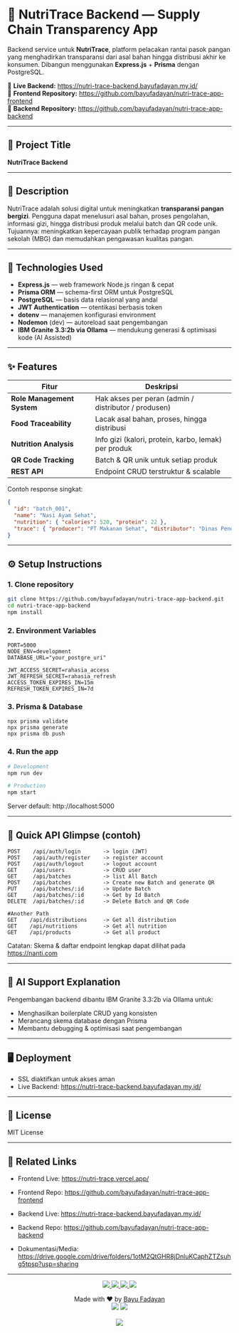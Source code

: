 # 🥗 NutriTrace Backend — Supply Chain Transparency App

Backend service untuk **NutriTrace**, platform pelacakan rantai pasok pangan yang menghadirkan transparansi dari asal bahan hingga distribusi akhir ke konsumen. Dibangun menggunakan **Express.js** + **Prisma** dengan PostgreSQL.

🔗 **Live Backend:** https://nutri-trace-backend.bayufadayan.my.id/  
🔗 **Frontend Repository:** https://github.com/bayufadayan/nutri-trace-app-frontend  
🔗 **Backend Repository:** https://github.com/bayufadayan/nutri-trace-app-backend

---

## 📘 Project Title
**NutriTrace Backend**

---

## 📝 Description
NutriTrace adalah solusi digital untuk meningkatkan **transparansi pangan bergizi**. Pengguna dapat menelusuri asal bahan, proses pengolahan, informasi gizi, hingga distribusi produk melalui batch dan QR code unik. Tujuannya: meningkatkan kepercayaan publik terhadap program pangan sekolah (MBG) dan memudahkan pengawasan kualitas pangan.

---

## 🧰 Technologies Used
- **Express.js** — web framework Node.js ringan & cepat  
- **Prisma ORM** — schema-first ORM untuk PostgreSQL  
- **PostgreSQL** — basis data relasional yang andal  
- **JWT Authentication** — otentikasi berbasis token  
- **dotenv** — manajemen konfigurasi environment  
- **Nodemon** (dev) — autoreload saat pengembangan  
- **IBM Granite 3.3:2b via Ollama** — mendukung generasi & optimisasi kode (AI Assisted)

---

## ✨ Features
| Fitur | Deskripsi |
| --- | --- |
| **Role Management System** | Hak akses per peran (admin / distributor / produsen) |
| **Food Traceability** | Lacak asal bahan, proses, hingga distribusi |
| **Nutrition Analysis** | Info gizi (kalori, protein, karbo, lemak) per produk |
| **QR Code Tracking** | Batch & QR unik untuk setiap produk |
| **REST API** | Endpoint CRUD terstruktur & scalable |

Contoh response singkat:
```json
{
  "id": "batch_001",
  "name": "Nasi Ayam Sehat",
  "nutrition": { "calories": 520, "protein": 22 },
  "trace": { "producer": "PT Makanan Sehat", "distributor": "Dinas Pendidikan Bogor" }
}
```

---
## ⚙️ Setup Instructions
### 1. Clone repository
```bash
git clone https://github.com/bayufadayan/nutri-trace-app-backend.git
cd nutri-trace-app-backend
npm install

```
### 2. Environment Variables
```env
PORT=5000
NODE_ENV=development
DATABASE_URL="your_postgre_uri"

JWT_ACCESS_SECRET=rahasia_access
JWT_REFRESH_SECRET=rahasia_refresh
ACCESS_TOKEN_EXPIRES_IN=15m
REFRESH_TOKEN_EXPIRES_IN=7d

```
### 3. Prisma & Database
```env
npx prisma validate
npx prisma generate
npx prisma db push

```

### 4. Run the app
```bash
# Development
npm run dev

# Production
npm start

```
Server default: http://localhost:5000

---

## 🔌 Quick API Glimpse (contoh)
```pgsql
POST    /api/auth/login       -> login (JWT)
POST    /api/auth/register    -> register account
POST    /api/auth/logout      -> logout account
GET     /api/users            -> CRUD user
GET     /api/batches          -> list All Batch
POST    /api/batches          -> Create new Batch and generate QR
PUT     /api/batches/:id      -> Update Batch
GET     /api/batches/:id      -> Get by Id Batch
DELETE  /api/batches/:id      -> Delete Batch and QR Code

#Another Path
GET    /api/distributions     -> Get all distribution
GET    /api/nutritions        -> Get all nutrition
GET    /api/products          -> Get all product

```
Catatan: Skema & daftar endpoint lengkap dapat dilihat pada https://nanti.com

---
## 🧠 AI Support Explanation
Pengembangan backend dibantu IBM Granite 3.3:2b via Ollama untuk:
- Menghasilkan boilerplate CRUD yang konsisten
- Merancang skema database dengan Prisma
- Membantu debugging & optimisasi saat pengembangan

---

## 🖥️ Deployment
- SSL diaktifkan untuk akses aman
- Live Backend: https://nutri-trace-backend.bayufadayan.my.id/

---

## 📝 License
MIT License

---

## 🔗 Related Links
- Frontend Live: https://nutri-trace.vercel.app/
- Frontend Repo: https://github.com/bayufadayan/nutri-trace-app-frontend
  
- Backend Live: https://nutri-trace-backend.bayufadayan.my.id/
- Backend Repo: https://github.com/bayufadayan/nutri-trace-app-backend
  
- Dokumentasi/Media: https://drive.google.com/drive/folders/1otM2QtGHR8jDnluKCaphZTZsuhg5tpsp?usp=sharing

---

<p align="center"> </p> <p align="center"> <a href="https://github.com/bayufadayan"> <img src="https://img.shields.io/badge/GitHub-181717?style=for-the-badge&logo=github&logoColor=white"/> </a> <a href="https://www.linkedin.com/in/muhamad-bayu-fadayan/"> <img src="https://img.shields.io/badge/LinkedIn-0A66C2?style=for-the-badge&logo=linkedin&logoColor=white"/> </a> <a href="https://bayufadayan.my.id/"> <img src="https://img.shields.io/badge/Portfolio-000000?style=for-the-badge&logo=vercel&logoColor=white"/> </a> <a href="https://drive.google.com/file/d/1fPClIxWKbeaKyArwL9cSIDmOFeT-tBt2/view?usp=drive_link"> <img src="https://img.shields.io/badge/CURICULUM%20VITAE-4285F4?style=for-the-badge&logo=googledrive&logoColor=white"/> </a> </p> <p align="center"> Made with ❤️ by <a href="https://github.com/bayufadayan">Bayu Fadayan</a><br/> <img src="https://img.shields.io/badge/Year-2025-blue?style=flat-square"/> <img src="https://img.shields.io/badge/Role-Backend%20Developer-purple?style=flat-square"/><br/><br/> <a href="https://github.com/bayufadayan/nutri-trace-app-backend"> <img src="https://img.shields.io/badge/Go%20to%20this%20repository-000000?style=flat-square&logo=github&logoColor=white"/> </a> </p>